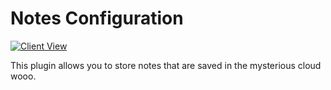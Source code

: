 # Notes Configuration

[![Client View](https://thumbs.gfycat.com/ReadyThunderousCrayfish-size_restricted.gif)](https://gfycat.com/ReadyThunderousCrayfish)

This plugin allows you to store notes that are saved in the mysterious cloud wooo.
